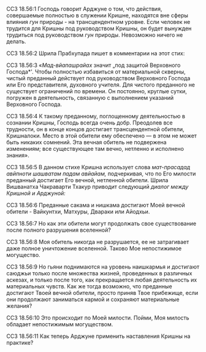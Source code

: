 ССЗ 18.56:1	Господь говорит Арджуне о том, что действия, совершаемые полностью в служении Кришне, находятся вне сферы влияния _гун_ природы - на трансцендентном уровне. Если человек не трудится для Кришны под руководством Кришны, он будет вынужден трудиться под руководством _гун_ природы. Невозможно ничего не делать.

ССЗ 18.56:2	Шрила Прабхупада пишет в комментарии на этот стих:

ССЗ 18.56:3	«_Мад-вйапашрайах_ значит „под защитой Верховного Господа\*'. Чтобы полностью избавиться от материальной скверны, чистый преданный действует под руководством Верховного Господа или Его представителя, духовного учителя. Для чистого преданного не существует ограничений по времени. Он постоянно, круглые сутки, погружен в деятельность, связанную с выполнением указаний Верховного Господа.

ССЗ 18.56:4	К такому преданному, поглощенному деятельностью в сознании Кришны, Господь всегда очень добр. Преодолев все трудности, он в конце концов достигает трансцендентной обители, Кришналоки. Место в этой обители ему обеспечено — в этом не может быть никаких сомнений. Эта вечная обитель не подвержена изменениям; все существующее там вечно, нетленно и исполнено знания».

ССЗ 18.56:5	В данном стихе Кришна использует слова _мат-прасадад авйпноти шашватам падам авйайам,_ подчеркивая, что по Его милости преданный достигает Его вечной, нетленной обители. Шрила Вишванатха Чакраварти Тхакур приводит следующий _диалог между Кришной и Арджуной:_

ССЗ 18.56:6	Преданные сакама и нишкама достигают Моей вечной обители - Вайкунтхи, Матхуры, Двараки или Айодхьи.

ССЗ 18.56:7	Но как эти обители могут продолжать свое существование после полного разрушения вселенной?

ССЗ 18.56:8	Моя обитель никогда не разрушается, ее не затрагивает даже полное уничтожение вселенной. Таково Мое непостижимое могущество.

ССЗ 18.56:9	Но гьяни поднимаются на уровень наишкармья и достигают саюджьи только после множества жизней, проведенных в различных аскезах, и только после того, как прекращается любая деятельность их материальных чувств. Как же тогда возможно, что преданные достигают Твоей вечной обители, просто приняв Твое прибежище, если они продолжают заниматься кармой и сохраняют материальные желания?

ССЗ 18.56:10	Это происходит по Моей милости. Пойми, Моя милость обладает непостижимым могуществом.

ССЗ 18.56:11	Как теперь Арджуне применить наставления Кришны на практике?